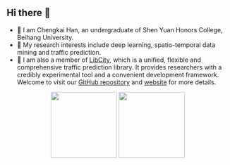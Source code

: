 ## Hi there 👋

- 🔭 I am Chengkai Han, an undergraduate of Shen Yuan Honors College, Beihang University.
- 🌱 My research interests include deep learning, spatio-temporal data mining and traffic prediction.
- 👯 I am also a member of [LibCity](https://github.com/LibCity/Bigscity-LibCity), which is a unified, flexible and comprehensive traffic prediction library. It provides researchers with a credibly experimental tool and a convenient development framework. Welcome to visit our [GitHub repository](https://github.com/LibCity/Bigscity-LibCity) and [website](https://libcity.ai) for more details.

<p align="center">
<img height="150px" src="https://github-readme-stats.vercel.app/api?username=NickHan-cs&show_icons=true&theme=radical&count_private=true" />
<img height="150px" src="https://github-readme-stats.vercel.app/api/top-langs/?username=NickHan-cs&layout=compact&theme=radical" />
</p>

<!--
![Chengkai Han's GitHub stats](https://github-readme-stats.vercel.app/api?username=NickHan-cs&show_icons=true&theme=radical&count_private=true)

![Chengkai Han's Language](https://github-readme-stats.vercel.app/api/top-langs/?username=NickHan-cs&layout=compact&theme=radical)
-->

<!--
**NickHan-cs/NickHan-cs** is a ✨ _special_ ✨ repository because its `README.md` (this file) appears on your GitHub profile.

Here are some ideas to get you started:

- 🔭 I’m currently working on ...
- 🌱 I’m currently learning ...
- 👯 I’m looking to collaborate on ...
- 🤔 I’m looking for help with ...
- 💬 Ask me about ...
- 📫 How to reach me: ...
- 😄 Pronouns: ...
- ⚡ Fun fact: ...
-->
